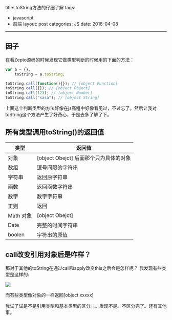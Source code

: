 title: toString方法的仔细了解
tags:
- javascript
- 前端
layout: post
categories: JS
date: 2016-04-08
---

## 因子

在看Zepto源码的时候发现它做类型判断的时候用的下面的方法：
``` js
var a = {},
    toString = a.toString;

toString.call(function(){}); // [object Function]
toString.call({}); // [object Object]
toString.call(123); // [object Number]
toString.call("sasa"); // [object String]
```

上面这个判断类型的方法好像在js高程中好像看见过，不过忘了。然后让我对toString这个方法产生了好奇心，于是去多了解了下。
<!-- more -->



## 所有类型调用toString()的返回值

| 类型 | 返回值 |
|-----|------|
| 对象 | [object Obejct]  后面那个只为具体的对象 |
| 数组 | 逗号间隔的字符串 |
| 字符串 | 返回原字符串 |
| 函数 | 返回函数字符串 |
| 数字 | 数字字符串 |
| 正则 | 返回
| Math 对象 | [object Obejct] |
| Date | 完整的时间字符串 |
| boolen | 字符串的原值 |

## call改变引用对象后是咋样？

那对于其他的toString在通过call和apply改变this之后会是怎样呢？
我发现有些类型是这样的:

![](http://7fvhwe.com1.z0.glb.clouddn.com/%E5%B1%8F%E5%B9%95%E5%BF%AB%E7%85%A7%202016-04-08%20%E4%B8%8B%E5%8D%885.48.19.png)

而有些类型像对象的一样返回[object xxxxx]

我试了试是不是引用类型和基本类型的区分。。。发现不是。不区分完了。还有其他事。

